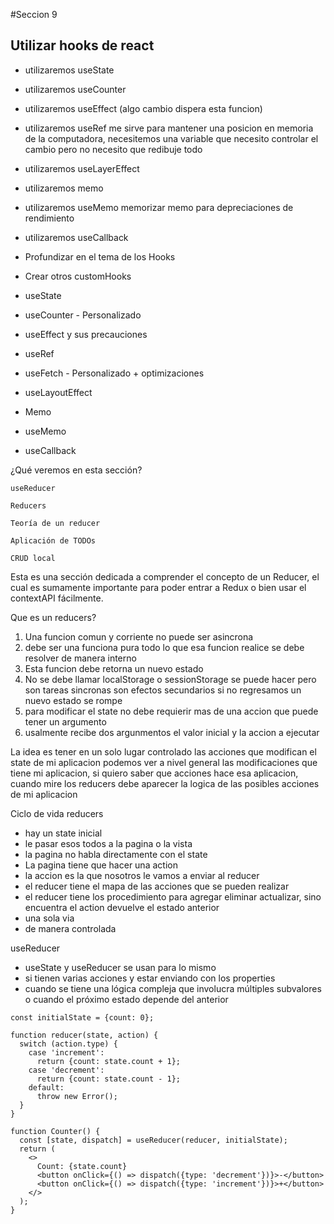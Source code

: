 #Seccion 9

## Utilizar hooks de react
- utilizaremos useState
- utilizaremos useCounter
- utilizaremos useEffect (algo cambio dispera esta funcion)
- utilizaremos useRef me sirve para mantener una posicion en memoria de la computadora, necesitemos una variable que 
necesito controlar el cambio pero no necesito que redibuje todo
- utilizaremos useLayerEffect
- utilizaremos memo
- utilizaremos useMemo memorizar memo para depreciaciones de rendimiento
- utilizaremos useCallback


- Profundizar en el tema de los Hooks

- Crear otros customHooks

- useState

- useCounter - Personalizado

- useEffect y sus precauciones

- useRef

- useFetch - Personalizado + optimizaciones

- useLayoutEffect

- Memo

- useMemo

- useCallback



¿Qué veremos en esta sección?

    useReducer

    Reducers

    Teoría de un reducer

    Aplicación de TODOs

    CRUD local

Esta es una sección dedicada a comprender el concepto de un Reducer, el cual es sumamente importante para poder entrar a Redux o bien usar el contextAPI fácilmente.


Que es un reducers?
1. Una funcion comun y corriente no puede ser asincrona
2. debe ser una funciona pura todo lo que esa funcion realice se debe resolver de manera interno
3. Esta funcion debe retorna un nuevo estado
5. No se debe llamar localStorage o sessionStorage se puede hacer pero son tareas sincronas son efectos secundarios si no regresamos un nuevo estado se rompe
6. para modificar el state no debe requierir mas de una accion que puede tener un argumento
4. usalmente recibe dos argunmentos el valor inicial y la accion a ejecutar

La idea es tener en un solo lugar controlado las acciones que modifican el state de mi aplicacion podemos ver a nivel general
las modificaciones que tiene mi aplicacion, si quiero saber que acciones hace esa aplicacion, cuando mire los reducers
debe aparecer la logica de las posibles acciones de mi aplicacion

Ciclo de vida reducers
- hay un state inicial
- le pasar esos todos a la pagina o la vista
- la pagina no habla directamente con el state
- La pagina tiene que hacer una action 
- la accion es la que nosotros le vamos a enviar al reducer
- el reducer tiene el mapa de las acciones que se pueden realizar
- el reducer tiene los procedimiento para agregar eliminar actualizar, sino encuentra el action devuelve el estado anterior
- una sola via
- de manera controlada

useReducer
- useState y useReducer se usan para lo mismo
- si tienen varias acciones y estar enviando con los properties
- cuando se tiene una lógica compleja que involucra múltiples subvalores o cuando el próximo estado depende del anterior


```
const initialState = {count: 0};

function reducer(state, action) {
  switch (action.type) {
    case 'increment':
      return {count: state.count + 1};
    case 'decrement':
      return {count: state.count - 1};
    default:
      throw new Error();
  }
}

function Counter() {
  const [state, dispatch] = useReducer(reducer, initialState);
  return (
    <>
      Count: {state.count}
      <button onClick={() => dispatch({type: 'decrement'})}>-</button>
      <button onClick={() => dispatch({type: 'increment'})}>+</button>
    </>
  );
}
```



